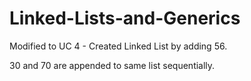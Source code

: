 # Linked-Lists-and-Generics

Modified to UC 4 - Created Linked List by adding 56.

30 and 70 are appended to same list sequentially.
